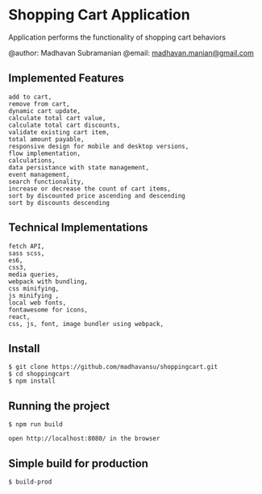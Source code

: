 # Shopping Cart Application

Application performs the functionality of shopping cart behaviors 

@author: Madhavan Subramanian
@email: madhavan.manian@gmail.com

## Implemented Features
    add to cart, 
    remove from cart, 
    dynamic cart update,
    calculate total cart value, 
    calculate total cart discounts, 
    validate existing cart item,
    total amount payable,
    responsive design for mobile and desktop versions,
    flow implementation,
    calculations,
    data persistance with state management,
    event management,
    search functionality,
    increase or decrease the count of cart items,
    sort by discounted price ascending and descending 
    sort by discounts descending

## Technical Implementations
    fetch API,
    sass scss,
    es6,
    css3,
    media queries,
    webpack with bundling,
    css minifying,
    js minifying ,
    local web fonts,
    fontawesome for icons,
    react,
    css, js, font, image bundler using webpack,

## Install

    $ git clone https://github.com/madhavansu/shoppingcart.git
    $ cd shoppingcart
    $ npm install

## Running the project

    $ npm run build

    open http://localhost:8080/ in the browser

## Simple build for production

    $ build-prod